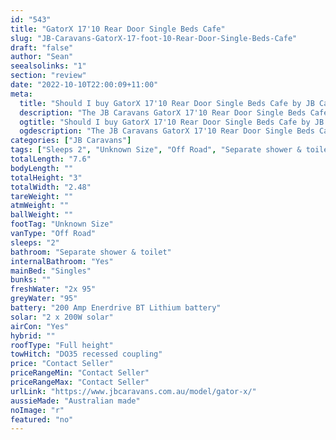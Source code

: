```yaml
---
id: "543"
title: "GatorX 17'10 Rear Door Single Beds Cafe"
slug: "JB-Caravans-GatorX-17-foot-10-Rear-Door-Single-Beds-Cafe"
draft: "false"
author: "Sean"
seealsolinks: "1"
section: "review"
date: "2022-10-10T22:00:09+11:00"
meta:
  title: "Should I buy GatorX 17'10 Rear Door Single Beds Cafe by JB Caravans?"
  description: "The JB Caravans GatorX 17'10 Rear Door Single Beds Cafe is classed as Off Road, and sleeps 2 people. It is Australian made and comes in at Unknown Size. It generally has Separate shower & toilet."
  ogtitle: "Should I buy GatorX 17'10 Rear Door Single Beds Cafe by JB Caravans?"
  ogdescription: "The JB Caravans GatorX 17'10 Rear Door Single Beds Cafe is classed as Off Road, and sleeps 2 people. It is Australian made and comes in at Unknown Size. It generally has Separate shower & toilet."
categories: ["JB Caravans"]
tags: ["Sleeps 2", "Unknown Size", "Off Road", "Separate shower & toilet", "Full height", "Price Unknown", "Australian made"]
totalLength: "7.6"
bodyLength: ""
totalHeight: "3"
totalWidth: "2.48"
tareWeight: ""
atmWeight: ""
ballWeight: ""
footTag: "Unknown Size"
vanType: "Off Road"
sleeps: "2"
bathroom: "Separate shower & toilet"
internalBathroom: "Yes"
mainBed: "Singles"
bunks: ""
freshWater: "2x 95"
greyWater: "95"
battery: "200 Amp Enerdrive BT Lithium battery"
solar: "2 x 200W solar"
airCon: "Yes"
hybrid: ""
roofType: "Full height"
towHitch: "DO35 recessed coupling"
price: "Contact Seller"
priceRangeMin: "Contact Seller"
priceRangeMax: "Contact Seller"
urlLink: "https://www.jbcaravans.com.au/model/gator-x/"
aussieMade: "Australian made"
noImage: "r"
featured: "no"
---
```


